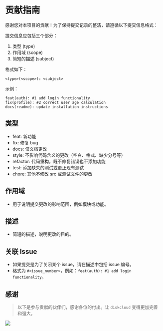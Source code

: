 # 贡献指南

感谢您对本项目的贡献！为了保持提交记录的整洁，请遵循以下提交信息格式：

提交信息应包括三个部分：
1. 类型 (type)
2. 作用域 (scope)
3. 简短的描述 (subject)

格式如下：
```
<type>(<scope>): <subject>
```

示例：
```
feat(auth): #1 add login functionality
fix(profile): #2 correct user age calculation
docs(readme): update installation instructions
```

## 类型
- feat: 新功能
- fix: 修复 bug
- docs: 仅文档更改
- style: 不影响代码含义的更改（空白、格式、缺少分号等）
- refactor: 代码重构，既不修复错误也不添加功能
- test: 添加缺失的测试或更正现有测试
- chore: 其他不修改 src 或测试文件的更改

## 作用域
- 用于说明提交更改的影响范围，例如模块或功能。

## 描述
- 简短的描述，说明更改的目的。

## 关联 Issue
- 如果提交是为了关闭某个 issue，请在描述中包括 issue 编号。
- 格式为 `#<issue_number>`，例如：`feat(auth): #1 add login functionality`。

## 感谢
> 以下是参与贡献的伙伴们，感谢各位的付出。让 `diskcloud` 变得更加完善和强大。

<a href="https://github.com/diskcloud/service/graphs/contributors"><img src="https://opencollective.com/diskcloud/contributors.svg?width=890" /></a>
